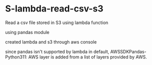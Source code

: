 # S-lambda-read-csv-s3

Read a csv file stored in S3 using lambda function

using pandas module

created lambda and s3 through aws console

since pandas isn't supported by lambda in default, 
    AWSSDKPandas-Python311: AWS layer is added from a list of layers provided by AWS.